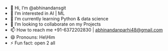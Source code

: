 - 👋 Hi, I’m @abhinandansgit
- 👀 I’m interested in AI | ML
- 🌱 I’m currently learning Python & data science
- 💞️ I’m looking to collaborate on my Projects
- 📫 How to reach me +91-6372202830 | abhinandanparhi48@gmail.com
- 😄 Pronouns: He\Him
- ⚡ Fun fact: open 2 all

<!---
abhinandansgit/abhinandansgit is a ✨ special ✨ repository because its `README.md` (this file) appears on your GitHub profile.
You can click the Preview link to take a look at your changes.
--->
